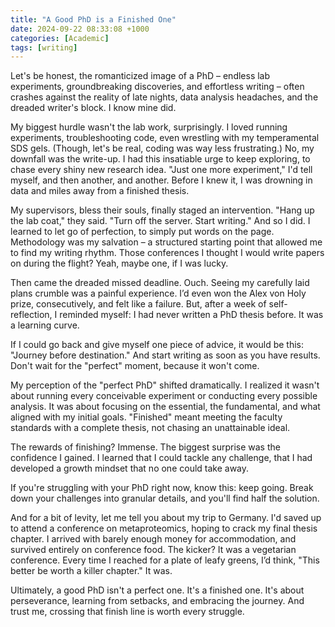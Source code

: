 ```yaml
---
title: "A Good PhD is a Finished One"
date: 2024-09-22 08:33:08 +1000
categories: [Academic]
tags: [writing]
---
```

Let's be honest, the romanticized image of a PhD – endless lab experiments, groundbreaking discoveries, and effortless writing – often crashes against the reality of late nights, data analysis headaches, and the dreaded writer's block. I know mine did.

My biggest hurdle wasn't the lab work, surprisingly. I loved running experiments, troubleshooting code, even wrestling with my temperamental SDS gels. (Though, let's be real, coding was way less frustrating.) No, my downfall was the write-up. I had this insatiable urge to keep exploring, to chase every shiny new research idea. "Just one more experiment," I'd tell myself, and then another, and another. Before I knew it, I was drowning in data and miles away from a finished thesis.

My supervisors, bless their souls, finally staged an intervention. "Hang up the lab coat," they said. "Turn off the server. Start writing." And so I did. I learned to let go of perfection, to simply put words on the page. Methodology was my salvation – a structured starting point that allowed me to find my writing rhythm. Those conferences I thought I would write papers on during the flight? Yeah, maybe one, if I was lucky.

Then came the dreaded missed deadline. Ouch. Seeing my carefully laid plans crumble was a painful experience. I’d even won the Alex von Holy prize, consecutively, and felt like a failure. But, after a week of self-reflection, I reminded myself: I had never written a PhD thesis before. It was a learning curve.

If I could go back and give myself one piece of advice, it would be this: "Journey before destination." And start writing as soon as you have results. Don't wait for the "perfect" moment, because it won't come.

My perception of the "perfect PhD" shifted dramatically. I realized it wasn't about running every conceivable experiment or conducting every possible analysis. It was about focusing on the essential, the fundamental, and what aligned with my initial goals. "Finished" meant meeting the faculty standards with a complete thesis, not chasing an unattainable ideal.

The rewards of finishing? Immense. The biggest surprise was the confidence I gained. I learned that I could tackle any challenge, that I had developed a growth mindset that no one could take away.

If you're struggling with your PhD right now, know this: keep going. Break down your challenges into granular details, and you'll find half the solution.

And for a bit of levity, let me tell you about my trip to Germany. I'd saved up to attend a conference on metaproteomics, hoping to crack my final thesis chapter. I arrived with barely enough money for accommodation, and survived entirely on conference food. The kicker? It was a vegetarian conference. Every time I reached for a plate of leafy greens, I’d think, "This better be worth a killer chapter." It was.

Ultimately, a good PhD isn't a perfect one. It's a finished one. It's about perseverance, learning from setbacks, and embracing the journey. And trust me, crossing that finish line is worth every struggle.